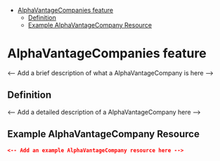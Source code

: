 <!-- START doctoc generated TOC please keep comment here to allow auto update -->
<!-- DON'T EDIT THIS SECTION, INSTEAD RE-RUN doctoc TO UPDATE -->

- [AlphaVantageCompanies feature](#alphavantagecompanies-feature)
  - [Definition](#definition)
  - [Example AlphaVantageCompany Resource](#example-alphavantagecompany-resource)

<!-- END doctoc generated TOC please keep comment here to allow auto update -->

# AlphaVantageCompanies feature

<-- Add a brief description of what a AlphaVantageCompany is here -->

## Definition

<-- Add a detailed description of a AlphaVantageCompany here -->

## Example AlphaVantageCompany Resource

```json
<-- Add an example AlphaVantageCompany resource here -->
```
